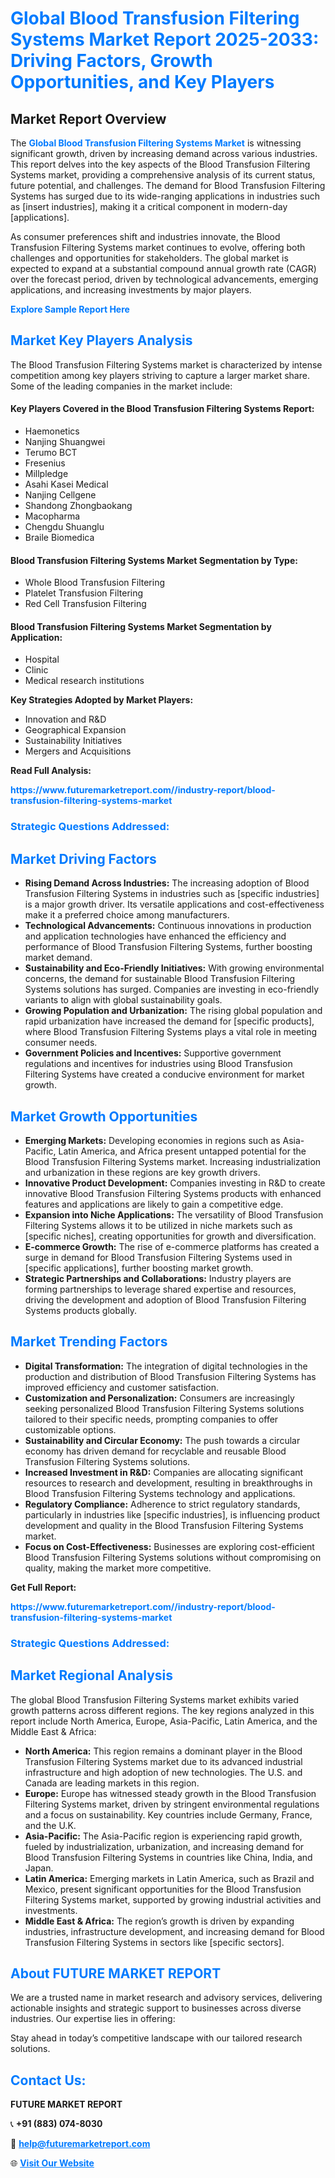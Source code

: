 <h1 style="color: #007BFF;">Global Blood Transfusion Filtering Systems Market Report 2025-2033: Driving Factors, Growth Opportunities, and Key Players</h1>

<section id="overview">
<h2>Market Report Overview</h2>
<p>The <a href="https://www.futuremarketreport.com//industry-report/blood-transfusion-filtering-systems-market" style="color: #007BFF; text-decoration: none;"><strong>Global Blood Transfusion Filtering Systems Market</strong></a> is witnessing significant growth, driven by increasing demand across various industries. This report delves into the key aspects of the Blood Transfusion Filtering Systems market, providing a comprehensive analysis of its current status, future potential, and challenges. The demand for Blood Transfusion Filtering Systems has surged due to its wide-ranging applications in industries such as [insert industries], making it a critical component in modern-day [applications].</p>
<p>As consumer preferences shift and industries innovate, the Blood Transfusion Filtering Systems market continues to evolve, offering both challenges and opportunities for stakeholders. The global market is expected to expand at a substantial compound annual growth rate (CAGR) over the forecast period, driven by technological advancements, emerging applications, and increasing investments by major players.</p>
</section>

<section id="overview">
<p><a href="https://www.futuremarketreport.com//request-sample/reportId=79928" style="color: #007BFF; text-decoration: none;"><strong>Explore Sample Report Here</strong></a></p>
</section>

<section id="key-players">
<h2 style="color: #007BFF;">Market Key Players Analysis</h2>
<p>The Blood Transfusion Filtering Systems market is characterized by intense competition among key players striving to capture a larger market share. Some of the leading companies in the market include:</p>
<h4>Key Players Covered in the Blood Transfusion Filtering Systems Report:</h4>
<ul><li>Haemonetics</li><li>Nanjing Shuangwei</li><li>Terumo BCT</li><li>Fresenius</li><li>Millpledge</li><li>Asahi Kasei Medical</li><li>Nanjing Cellgene</li><li>Shandong Zhongbaokang</li><li>Macopharma</li><li>Chengdu Shuanglu</li><li>Braile Biomedica</li></ul>
<h4>Blood Transfusion Filtering Systems Market Segmentation by Type:</h4>
<ul><li>Whole Blood Transfusion Filtering</li><li>Platelet Transfusion Filtering</li><li>Red Cell Transfusion Filtering</li></ul>

<h4>Blood Transfusion Filtering Systems Market Segmentation by Application:</h4>
<ul><li>Hospital</li><li>Clinic</li><li>Medical research institutions</li></ul>
<p><strong>Key Strategies Adopted by Market Players:</strong></p>
<ul>
<li>Innovation and R&D</li>
<li>Geographical Expansion</li>
<li>Sustainability Initiatives</li>
<li>Mergers and Acquisitions</li>
</ul>
</section>

<section>
<p><strong>Read Full Analysis: </strong></p><a href="https://www.futuremarketreport.com//industry-report/blood-transfusion-filtering-systems-market" style="color: #007BFF; text-decoration: none;"><strong>https://www.futuremarketreport.com//industry-report/blood-transfusion-filtering-systems-market</strong></a>
<h3 style="color: #007BFF;">Strategic Questions Addressed:</h3>
</section>

<section id="driving-factors">
<h2 style="color: #007BFF;">Market Driving Factors</h2>
<ul>
<li><strong>Rising Demand Across Industries:</strong> The increasing adoption of Blood Transfusion Filtering Systems in industries such as [specific industries] is a major growth driver. Its versatile applications and cost-effectiveness make it a preferred choice among manufacturers.</li>
<li><strong>Technological Advancements:</strong> Continuous innovations in production and application technologies have enhanced the efficiency and performance of Blood Transfusion Filtering Systems, further boosting market demand.</li>
<li><strong>Sustainability and Eco-Friendly Initiatives:</strong> With growing environmental concerns, the demand for sustainable Blood Transfusion Filtering Systems solutions has surged. Companies are investing in eco-friendly variants to align with global sustainability goals.</li>
<li><strong>Growing Population and Urbanization:</strong> The rising global population and rapid urbanization have increased the demand for [specific products], where Blood Transfusion Filtering Systems plays a vital role in meeting consumer needs.</li>
<li><strong>Government Policies and Incentives:</strong> Supportive government regulations and incentives for industries using Blood Transfusion Filtering Systems have created a conducive environment for market growth.</li>
</ul>
</section>

<section id="growth-opportunities">
<h2 style="color: #007BFF;">Market Growth Opportunities</h2>
<ul>
<li><strong>Emerging Markets:</strong> Developing economies in regions such as Asia-Pacific, Latin America, and Africa present untapped potential for the Blood Transfusion Filtering Systems market. Increasing industrialization and urbanization in these regions are key growth drivers.</li>
<li><strong>Innovative Product Development:</strong> Companies investing in R&D to create innovative Blood Transfusion Filtering Systems products with enhanced features and applications are likely to gain a competitive edge.</li>
<li><strong>Expansion into Niche Applications:</strong> The versatility of Blood Transfusion Filtering Systems allows it to be utilized in niche markets such as [specific niches], creating opportunities for growth and diversification.</li>
<li><strong>E-commerce Growth:</strong> The rise of e-commerce platforms has created a surge in demand for Blood Transfusion Filtering Systems used in [specific applications], further boosting market growth.</li>
<li><strong>Strategic Partnerships and Collaborations:</strong> Industry players are forming partnerships to leverage shared expertise and resources, driving the development and adoption of Blood Transfusion Filtering Systems products globally.</li>
</ul>
</section>

<section id="trending-factors">
<h2 style="color: #007BFF;">Market Trending Factors</h2>
<ul>
<li><strong>Digital Transformation:</strong> The integration of digital technologies in the production and distribution of Blood Transfusion Filtering Systems has improved efficiency and customer satisfaction.</li>
<li><strong>Customization and Personalization:</strong> Consumers are increasingly seeking personalized Blood Transfusion Filtering Systems solutions tailored to their specific needs, prompting companies to offer customizable options.</li>
<li><strong>Sustainability and Circular Economy:</strong> The push towards a circular economy has driven demand for recyclable and reusable Blood Transfusion Filtering Systems solutions.</li>
<li><strong>Increased Investment in R&D:</strong> Companies are allocating significant resources to research and development, resulting in breakthroughs in Blood Transfusion Filtering Systems technology and applications.</li>
<li><strong>Regulatory Compliance:</strong> Adherence to strict regulatory standards, particularly in industries like [specific industries], is influencing product development and quality in the Blood Transfusion Filtering Systems market.</li>
<li><strong>Focus on Cost-Effectiveness:</strong> Businesses are exploring cost-efficient Blood Transfusion Filtering Systems solutions without compromising on quality, making the market more competitive.</li>
</ul>
</section>

<section>
<p><strong>Get Full Report: </strong></p><a href="https://www.futuremarketreport.com//industry-report/blood-transfusion-filtering-systems-market" style="color: #007BFF; text-decoration: none;"><strong>https://www.futuremarketreport.com//industry-report/blood-transfusion-filtering-systems-market</strong></a>
<h3 style="color: #007BFF;">Strategic Questions Addressed:</h3>
</section>


<section id="regional-analysis">
<h2 style="color: #007BFF;">Market Regional Analysis</h2>
<p>The global Blood Transfusion Filtering Systems market exhibits varied growth patterns across different regions. The key regions analyzed in this report include North America, Europe, Asia-Pacific, Latin America, and the Middle East & Africa:</p>
<ul>
<li><strong>North America:</strong> This region remains a dominant player in the Blood Transfusion Filtering Systems market due to its advanced industrial infrastructure and high adoption of new technologies. The U.S. and Canada are leading markets in this region.</li>
<li><strong>Europe:</strong> Europe has witnessed steady growth in the Blood Transfusion Filtering Systems market, driven by stringent environmental regulations and a focus on sustainability. Key countries include Germany, France, and the U.K.</li>
<li><strong>Asia-Pacific:</strong> The Asia-Pacific region is experiencing rapid growth, fueled by industrialization, urbanization, and increasing demand for Blood Transfusion Filtering Systems in countries like China, India, and Japan.</li>
<li><strong>Latin America:</strong> Emerging markets in Latin America, such as Brazil and Mexico, present significant opportunities for the Blood Transfusion Filtering Systems market, supported by growing industrial activities and investments.</li>
<li><strong>Middle East & Africa:</strong> The region’s growth is driven by expanding industries, infrastructure development, and increasing demand for Blood Transfusion Filtering Systems in sectors like [specific sectors].</li>
</ul>
</section>

<footer>
<h2 style="color: #007BFF;">About FUTURE MARKET REPORT</h2>
<p>We are a trusted name in market research and advisory services, delivering actionable insights and strategic support to businesses across diverse industries. Our expertise lies in offering:</p>

<p>Stay ahead in today’s competitive landscape with our tailored research solutions.</p>

<h2 style="color: #007BFF;">Contact Us:</h2>
<p><strong>FUTURE MARKET REPORT</strong></p>
<p>📞 <strong>+91 (883) 074-8030</strong></p>
<p>📧 <strong><a href="mailto:help@futuremarketreport.com" style="color: #007BFF;">help@futuremarketreport.com</a></strong></p>
<p>🌐 <strong><a href="https://www.futuremarketreport.com/" style="color: #007BFF;">Visit Our Website</a></strong></p>
</footer>